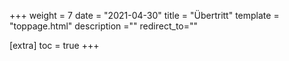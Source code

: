 +++
weight = 7
date = "2021-04-30"
title = "Übertritt"
template = "toppage.html"
description =""
redirect_to=""

[extra]
toc = true
+++

<script>window.location.href = "https://www.km.bayern.de/eltern/schularten/uebertritt-schulartwechsel.html";</script>